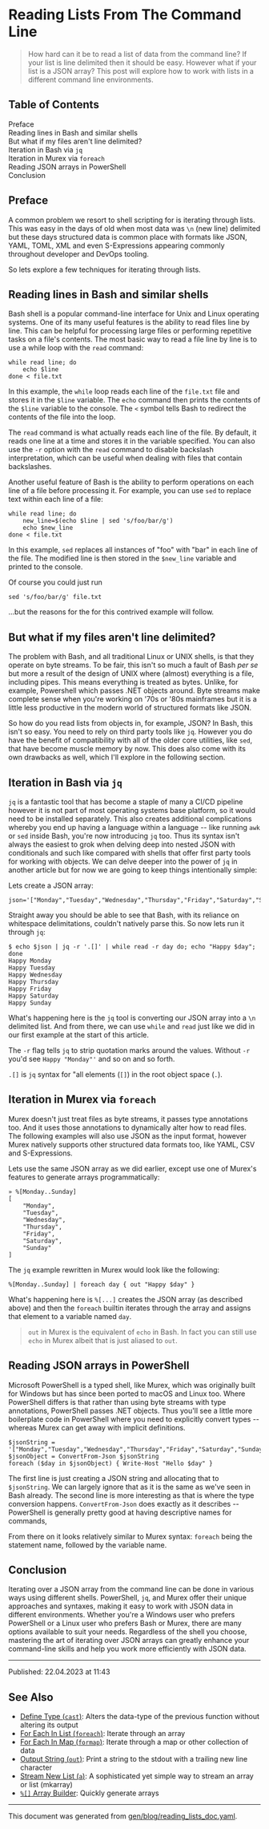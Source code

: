# Reading Lists From The Command Line

> How hard can it be to read a list of data from the command line? If your list is line delimited then it should be easy. However what if your list is a JSON array? This post will explore how to work with lists in a different command line environments.

<h2>Table of Contents</h2>

<div id="toc">

- [Preface](#preface)
- [Reading lines in Bash and similar shells](#reading-lines-in-bash-and-similar-shells)
- [But what if my files aren't line delimited?](#but-what-if-my-files-arent-line-delimited)
- [Iteration in Bash via `jq`](#iteration-in-bash-via-jq)
- [Iteration in Murex via `foreach`](#iteration-in-murex-via-foreach)
- [Reading JSON arrays in PowerShell](#reading-json-arrays-in-powershell)
- [Conclusion](#conclusion)

</div>

## Preface

A common problem we resort to shell scripting for is iterating through lists. This was easy in the days of old when most data was `\n` (new line) delimited but these days structured data is common place with formats like JSON, YAML, TOML, XML and even S-Expressions appearing commonly throughout developer and DevOps tooling.

So lets explore a few techniques for iterating through lists.

## Reading lines in Bash and similar shells

Bash shell is a popular command-line interface for Unix and Linux operating systems. One of its many useful features is the ability to read files line by line. This can be helpful for processing large files or performing repetitive tasks on a file's contents. The most basic way to read a file line by line is to use a while loop with the `read` command:

```
while read line; do
    echo $line
done < file.txt
```

In this example, the `while` loop reads each line of the `file.txt` file and stores it in the `$line` variable. The `echo` command then prints the contents of the `$line` variable to the console. The `<` symbol tells Bash to redirect the contents of the file into the loop.

The `read` command is what actually reads each line of the file. By default, it reads one line at a time and stores it in the variable specified. You can also use the `-r` option with the `read` command to disable backslash interpretation, which can be useful when dealing with files that contain backslashes.

Another useful feature of Bash is the ability to perform operations on each line of a file before processing it. For example, you can use `sed` to replace text within each line of a file:

```
while read line; do
    new_line=$(echo $line | sed 's/foo/bar/g')
    echo $new_line
done < file.txt
```

In this example, `sed` replaces all instances of "foo" with "bar" in each line of the file. The modified line is then stored in the `$new_line` variable and printed to the console.

Of course you could just run

```
sed 's/foo/bar/g' file.txt
```

...but the reasons for the for this contrived example will follow.

## But what if my files aren't line delimited?

The problem with Bash, and all traditional Linux or UNIX shells, is that they operate on byte streams. To be fair, this isn't so much a fault of Bash _per se_ but more a result of the design of UNIX where (almost) everything is a file, including pipes. This means everything is treated as bytes. Unlike, for example, Powershell which passes .NET objects around. Byte streams make complete sense when you're working on '70s or '80s mainframes but it is a little less productive in the modern world of structured formats like JSON.

So how do you read lists from objects in, for example, JSON? In Bash, this isn't so easy. You need to rely on third party tools like `jq`. However you do have the benefit of compatibility with all of the older core utilities, like `sed`, that have become muscle memory by now. This does also come with its own drawbacks as well, which I'll explore in the following section.

## Iteration in Bash via `jq`

`jq` is a fantastic tool that has become a staple of many a CI/CD pipeline however it is not part of most operating systems base platform, so it would need to be installed separately. This also creates additional complications whereby you end up having a language within a language -- like running `awk` or `sed` inside Bash, you're now introducing `jq` too. Thus its syntax isn't always the easiest to grok when delving deep into nested JSON with conditionals and such like compared with shells that offer first party tools for working with objects. We can delve deeper into the power of `jq` in another article but for now we are going to keep things intentionally simple:

Lets create a JSON array:

```
json='["Monday","Tuesday","Wednesday","Thursday","Friday","Saturday","Sunday"]'
```

Straight away you should be able to see that Bash, with its reliance on whitespace delimitations, couldn't natively parse this. So now lets run it through `jq`:

```
$ echo $json | jq -r '.[]' | while read -r day do; echo "Happy $day"; done
Happy Monday
Happy Tuesday
Happy Wednesday
Happy Thursday
Happy Friday
Happy Saturday
Happy Sunday
```

What's happening here is the `jq` tool is converting our JSON array into a `\n` delimited list. And from there, we can use `while` and `read` just like we did in our first example at the start of this article.

The `-r` flag tells `jq` to strip quotation marks around the values. Without `-r` you'd see `Happy "Monday"'` and so on and so forth.

`.[]` is `jq` syntax for "all elements (`[]`) in the root object space (`.`).

## Iteration in Murex via `foreach`

Murex doesn't just treat files as byte streams, it passes type annotations too. And it uses those annotations to dynamically alter how to read files. The following examples will also use JSON as the input format, however Murex natively supports other structured data formats too, like YAML, CSV and S-Expressions.

Lets use the same JSON array as we did earlier, except use one of Murex's features to generate arrays programmatically:

```
» %[Monday..Sunday]
[
    "Monday",
    "Tuesday",
    "Wednesday",
    "Thursday",
    "Friday",
    "Saturday",
    "Sunday"
]
```

The `jq` example rewritten in Murex would look like the following:

```
%[Monday..Sunday] | foreach day { out "Happy $day" }
```

What's happening here is `%[...]` creates the JSON array (as described above) and then the `foreach` builtin iterates through the array and assigns that element to a variable named `day`.

> `out` in Murex is the equivalent of `echo` in Bash. In fact you can still use `echo` in Murex albeit that is just aliased to `out`.

## Reading JSON arrays in PowerShell

Microsoft PowerShell is a typed shell, like Murex, which was originally built for Windows but has since been ported to macOS and Linux too. Where PowerShell differs is that rather than using byte streams with type annotations, PowerShell passes .NET objects. Thus you'll see a little more boilerplate code in PowerShell where you need to explicitly convert types -- whereas Murex can get away with implicit definitions.

```
$jsonString = '["Monday","Tuesday","Wednesday","Thursday","Friday","Saturday","Sunday"]'
$jsonObject = ConvertFrom-Json $jsonString
foreach ($day in $jsonObject) { Write-Host "Hello $day" } 
```

The first line is just creating a JSON string and allocating that to `$jsonString`. We can largely ignore that as it is the same as we've seen in Bash already. The second line is more interesting as that is where the type conversion happens. `ConvertFrom-Json` does exactly as it describes -- PowerShell is generally pretty good at having descriptive names for commands,

From there on it looks relatively similar to Murex syntax: `foreach` being the statement name, followed by the variable name.

## Conclusion

Iterating over a JSON array from the command line can be done in various ways using different shells. PowerShell, `jq`, and Murex offer their unique approaches and syntaxes, making it easy to work with JSON data in different environments. Whether you're a Windows user who prefers PowerShell or a Linux user who prefers Bash or Murex, there are many options available to suit your needs. Regardless of the shell you choose, mastering the art of iterating over JSON arrays can greatly enhance your command-line skills and help you work more efficiently with JSON data.

<hr>

Published: 22.04.2023 at 11:43

## See Also

* [Define Type (`cast`)](../commands/cast.md):
  Alters the data-type of the previous function without altering its output
* [For Each In List (`foreach`)](../commands/foreach.md):
  Iterate through an array
* [For Each In Map (`formap`)](../commands/formap.md):
  Iterate through a map or other collection of data
* [Output String (`out`)](../commands/out.md):
  Print a string to the stdout with a trailing new line character
* [Stream New List (`a`)](../commands/a.md):
  A sophisticated yet simple way to stream an array or list (mkarray)
* [`%[]` Array Builder](../parser/create-array.md):
  Quickly generate arrays

<hr/>

This document was generated from [gen/blog/reading_lists_doc.yaml](https://github.com/lmorg/murex/blob/master/gen/blog/reading_lists_doc.yaml).